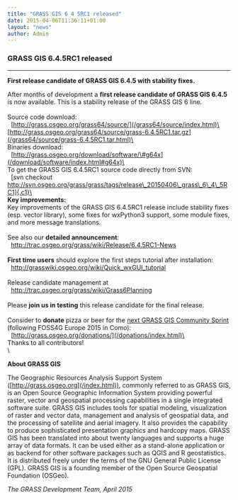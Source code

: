 ```yaml
---
title: "GRASS GIS 6 4 5RC1 released"
date: 2015-04-06T11:36:11+01:00
layout: "news"
author: Admin
---
```


### GRASS GIS 6.4.5RC1 released

------------------------------------------------------------------------

**First release candidate of GRASS GIS 6.4.5 with stability fixes.**

After months of development a **first release candidate of GRASS GIS
6.4.5** is now available. This is a stability release of the GRASS GIS 6
line.\
\
Source code download:\
 
[http://grass.osgeo.org/grass64/source/](/grass64/source/index.html)\
 
[http://grass.osgeo.org/grass64/source/grass-6.4.5RC1.tar.gz](/grass64/source/grass-6.4.5RC1.tar.html)\
\
Binaries download:\
 
[http://grass.osgeo.org/download/software/\#g64x](/download/software/index.html#g64x)\
\
To get the GRASS GIS 6.4.5RC1 source code directly from SVN:\
  [svn checkout
http://svn.osgeo.org/grass/grass/tags/release\_20150406\_grass\_6\_4\_5RC1]{.c1}\
\
**Key improvements:**\
Key improvements of the GRASS GIS 6.4.5RC1 release include stability
fixes (esp. vector library), some fixes for wxPython3 support, some
module fixes, and more message translations.\
\
See also our **detailed announcement**:\
  <http://trac.osgeo.org/grass/wiki/Release/6.4.5RC1-News>\
\
**First time users** should explore the first steps tutorial after
installation:\
  <http://grasswiki.osgeo.org/wiki/Quick_wxGUI_tutorial>\
\
Release candidate management at\
  <http://trac.osgeo.org/grass/wiki/Grass6Planning>\
\
Please **join us in testing** this release candidate for the final
release.\
\
Consider to **donate** pizza or beer for the [next GRASS GIS Community
Sprint](http://grasswiki.osgeo.org/wiki/GRASS_Community_Sprint_Como_2015)
(following FOSS4G Europe 2015 in Como):\
  [http://grass.osgeo.org/donations/](/donations/index.html)\
\
Thanks to all contributors!\
\

**About GRASS GIS**

The Geographic Resources Analysis Support System
([http://grass.osgeo.org](/index.html)), commonly referred to
as GRASS GIS, is an Open Source Geographic Information System providing
powerful raster, vector and geospatial processing capabilities in a
single integrated software suite. GRASS GIS includes tools for spatial
modeling, visualization of raster and vector data, management and
analysis of geospatial data, and the processing of satellite and aerial
imagery. It also provides the capability to produce sophisticated
presentation graphics and hardcopy maps. GRASS GIS has been translated
into about twenty languages and supports a huge array of data formats.
It can be used either as a stand-alone application or as backend for
other software packages such as QGIS and R geostatistics. It is
distributed freely under the terms of the GNU General Public License
(GPL). GRASS GIS is a founding member of the Open Source Geospatial
Foundation (OSGeo).

*The GRASS Development Team, April 2015*

 

 

